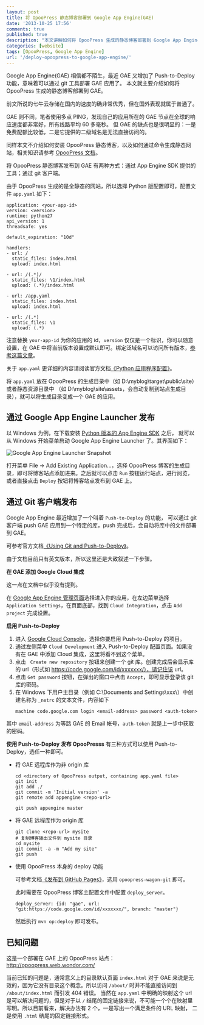 ```yaml
---
layout: post
title: 将 OpooPress 静态博客部署到 Google App Engine(GAE)
date: '2013-10-25 17:56'
comments: true
published: true
description: "本文讲解如何将 OpooPress 生成的静态博客部署到 Google App Engine。"
categories: [website]
tags: [OpooPress, Google App Engine]
url: '/deploy-opoopress-to-google-app-engine/'
---
```

Google App Engine(GAE) 相信都不陌生，最近 GAE 又增加了 Push-to-Deploy 功能，意味着可以通过 git 工具部署 GAE 应用了。
本文就主要介绍如何将 OpooPress 生成的静态博客部署到 GAE。
<!--more-->

前文所说的七牛云存储在国内的速度的确非常优秀，但在国外表现就属于普通了。

GAE 则不同，笔者使用多点 PING，发现自己的应用所在的 GAE 节点在全球的响应速度都非常好，所有线路平均 60 多毫秒。
但 GAE 的缺点也是很明显的：一是免费配额比较低，二是它提供的二级域名是无法直接访问的。

同样本文不介绍如何安装 OpooPress 静态博客，以及如何通过命令生成静态网站，相关知识请参考 [OpooPress 文档](http://www.opoopress.com/zh/download/)。

将 OpooPress 静态博客发布到 GAE 有两种方式：通过 App Engine SDK 提供的工具；通过 git 客户端。

由于 OpooPress 生成的是全静态的网站，所以选择 Python 版配置即可，配置文件 `app.yaml` 如下：
```
application: <your-app-id>
version: <version>
runtime: python27
api_version: 1
threadsafe: yes

default_expiration: "10d"

handlers:
- url: /
  static_files: index.html
  upload: index.html

- url: /(.*)/
  static_files: \1/index.html
  upload: (.*)/index.html

- url: /app.yaml
  static_files: index.html
  upload: index.html

- url: /(.*)
  static_files: \1
  upload: (.*)
```
注意替换 `your-app-id` 为你的应用的 id，`version` 仅仅是一个标识，你可以随意设置，在 GAE 中将当前版本设置成默认即可。绑定泛域名可以访问所有版本，[参考这篇文章](/google-app-engine/)。

关于 `app.yaml` 更详细的内容请阅读官方文档[《Python 应用程序配置》](https://developers.google.com/appengine/docs/python/config/appconfig?hl=zh-cn)。

将 `app.yaml` 放在 OpooPress 的生成目录中（如 D:\myblog\target\public\site）或者静态资源目录中
（如 D:\myblog\site\assets，会自动复制到站点生成目录），就可以将生成目录变成一个 GAE 的应用。

## 通过 Google App Engine Launcher 发布

以 Windows 为例，在下载安装 [Python 版本的 App Engine SDK](https://developers.google.com/appengine/downloads#Google_App_Engine_SDK_for_Python) 之后，
就可以从 Windows 开始菜单启动 Google App Engine Launcher 了。其界面如下：

![Google App Engine Launcher Snapshot](//opoo.org/wp-content/uploads/2013/google-app-engine-launcher.png)

打开菜单 File -> Add Existing Application...，选择 OpooPress 博客的生成目录，即可将博客站点添加进来。之后就可以点击 `Run` 按钮运行站点，进行阅览，或者直接点击 `Deploy` 按钮将博客站点发布到 GAE 上。

## 通过 Git 客户端发布

Google App Engine 最近增加了一个叫着 `Push-to-Deploy` 的功能，
可以通过 git 客户端 push GAE 应用到一个特定的库，push 完成后，会自动将库中的文件部署到 GAE。

可参考官方文档[《Using Git and Push-to-Deploy》](https://developers.google.com/appengine/docs/push-to-deploy)。

由于文档目前只有英文版本，所以这里还是大致叙述一下步骤。

**在 GAE 添加 Google Cloud 集成**

这一点在文档中似乎没有提到。

在 [Google App Engine 管理页面](https://appengine.google.com/)选择进入你的应用，在左边菜单选择 `Application Settings`，在页面底部，找到 `Cloud Integration`，点击 `Add project` 完成设置。

**启用 Push-to-Deploy**

1. 进入 [Google Cloud Console](https://cloud.google.com/console#c=l)，选择你要启用 Push-to-Deploy 的项目。
1. 通过左侧菜单 `Cloud Development` 进入 Push-to-Deploy 配置页面。如果没有在 GAE 中添加 Cloud 集成，这里将看不到这个菜单。
1. 点击 ` Create new repository` 按钮来创建一个 git 库。创建完成后会显示库的 url（形式如 https://code.google.com/id/xxxxxxx/），请记住该 url。
1. 点击 `Get password` 按钮，在弹出的窗口中点击 `Accept`，即可显示登录该 git 库的密码。
1. 在 Windows 下用户主目录（例如 C:\Documents and Settings\xxx\）中创建名称为 `_netrc` 的文本文件，内容如下
	```
	machine code.google.com login <email-address> password <auth-token>
	```
  其中 `email-address` 为等路 GAE 的 Email 帐号，`auth-token` 就是上一步中获取的密码。

**使用 Push-to-Deploy 发布 OpooPresss**
有三种方式可以使用 Push-to-Deploy，选任一种即可。

- 将 GAE 远程库作为非 origin 库
	```
	cd <directory of OpooPress output, containing app.yaml file>
	git init
	git add ./
	git commit -m 'Initial version' -a
	git remote add appengine <repo-url>

	git push appengine master
	```
- 将 GAE 远程库作为 origin 库
	```
	git clone <repo-url> mysite
	# 复制博客输出文件到 mysite 目录
	cd mysite
	git commit -a -m "Add my site"
	git push
	```
- 使用 OpooPress 本身的 deploy 功能
	
  可参考文档[《发布到 GitHub Pages》](http://www.opoopress.com/zh/docs/github-pages/#opoopress-wagon-git)，选用 `opoopress-wagon-git` 即可。

  此时需要在 OpooPress 博客主配置文件中配置 `deploy_server`。
	```
	deploy_server: {id: "gae", url: "git:https://code.google.com/id/xxxxxxx/", branch: "master"}
	```
  然后执行 `mvn op:deploy` 即可发布。

## 已知问题

这是一个部署在 GAE 上的 OpooPress 站点：<a href="http://opoopress.web.wondor.com/" rel="nofollow" target="_blank">http://opoopress.web.wondor.com/</a>

当前已知的问题是，通常意义上的目录默认页面 `index.html` 对于 GAE 来说是无效的，因为它没有目录这个概念。所以访问 `/about/` 时并不能直接访问到 `/about/index.html` 而引发 404 错误。
当然在 `app.yaml` 中明确的映射这个 url 是可以解决问题的，但是对于以 `/` 结尾的固定链接来说，不可能一个个在映射里写明。所以目前看来，解决办法有 2 个，一是写出一个满足条件的 URL 映射，
二是使用 `.html` 结尾的固定链接形式。

